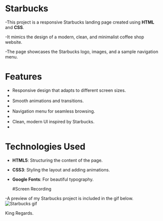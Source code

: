 # Starbucks


-This project is a responsive Starbucks landing page created using **HTML** and **CSS**.

-It mimics the design of a modern, clean, and minimalist coffee shop website. 

-The page showcases the Starbucks logo, images, and a sample navigation menu.


# Features


- Responsive design that adapts to different screen sizes.
- 
- Smooth animations and transitions.
- 
- Navigation menu for seamless browsing.
- 
- Clean, modern UI inspired by Starbucks.
- 

 # Technologies Used


- **HTML5**: Structuring the content of the page.
  
- **CSS3**: Styling the layout and adding animations.
  
- **Google Fonts**: For beautiful typography.


  #Screen Recording
  
-A preview of my Starbucks project is included in the gif below.
![Starbucks gif](https://github.com/user-attachments/assets/3c973d52-2c71-47b4-8495-045637a1c882)

King Regards.
